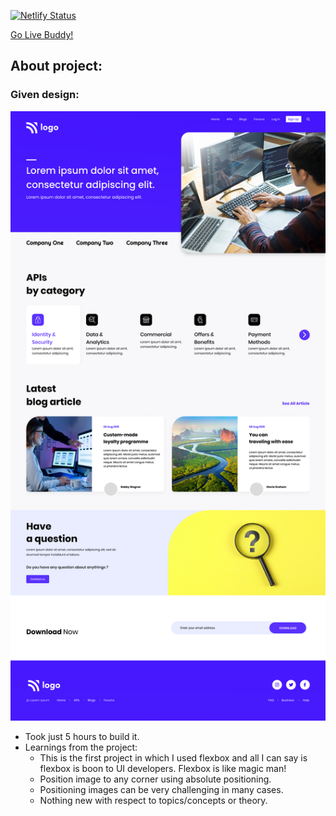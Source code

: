[![Netlify Status](https://api.netlify.com/api/v1/badges/08792b0d-05a4-4f99-97ad-0f08934f1468/deploy-status)](https://app.netlify.com/sites/tushar-ojha-web-design-landing-page/deploys)

[Go Live Buddy!](https://tushar-ojha-developer-landing-page.netlify.app/)

## About project:

### Given design:
![Design Image](/Design.png "Design Title")

- Took just 5 hours to build it.
- Learnings from the project:
   - This is the first project in which I used flexbox and all I can say is flexbox is boon to UI developers. Flexbox is like magic man!
   - Position image to any corner using absolute positioning.
   - Positioning images can be very challenging in many cases.
   - Nothing new with respect to topics/concepts or theory. 
   
 
